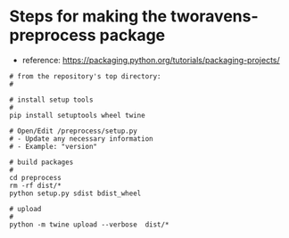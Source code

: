 
# Steps for making the tworavens-preprocess package

- reference: https://packaging.python.org/tutorials/packaging-projects/

```
# from the repository's top directory:
#

# install setup tools
#
pip install setuptools wheel twine

# Open/Edit /preprocess/setup.py
# - Update any necessary information
# - Example: "version"

# build packages
#
cd preprocess
rm -rf dist/*
python setup.py sdist bdist_wheel

# upload
#
python -m twine upload --verbose  dist/*
```
